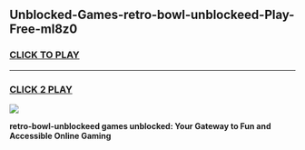 
## Unblocked-Games-retro-bowl-unblockeed-Play-Free-ml8z0
<h3>
<a href="https://premium76.site?title=retro-bowl-unblockeed&ref=18A1">CLICK TO PLAY</a></h3>
<hr>

<h3>
<a href="https://premium76.site?title=retro-bowl-unblockeed&ref=18A1">CLICK 2 PLAY</a>
  
</h3>

<a href="https://premium76.site?title=retro-bowl-unblockeed&ref=18A1"><img src="https://clearcache.store/games.png"></a>


**retro-bowl-unblockeed games unblocked: Your Gateway to Fun and Accessible Online Gaming**
